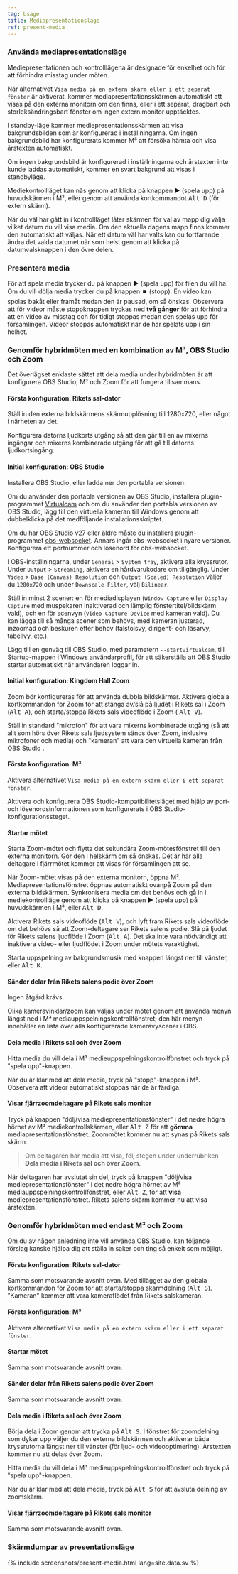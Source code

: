 ```yaml
---
tag: Usage
title: Mediapresentationsläge
ref: present-media
---
```


### Använda mediapresentationsläge

Mediepresentationen och kontrolllägena är designade för enkelhet och för att förhindra misstag under möten.

När alternativet `Visa media på en extern skärm eller i ett separat fönster` är aktiverat, kommer mediapresentationsskärmen automatiskt att visas på den externa monitorn om den finns, eller i ett separat, dragbart och storleksändringsbart fönster om ingen extern monitor upptäcktes.

I standby-läge kommer mediepresentationsskärmen att visa bakgrundsbilden som är konfigurerad i inställningarna. Om ingen bakgrundsbild har konfigurerats kommer M³ att försöka hämta och visa årstexten automatiskt.

Om ingen bakgrundsbild är konfigurerad i inställningarna och årstexten inte kunde laddas automatiskt, kommer en svart bakgrund att visas i standbyläge.

Mediekontrollläget kan nås genom att klicka på knappen ▶️ (spela upp) på huvudskärmen i M³, eller genom att använda kortkommandot <kbd>Alt D</kbd> (för extern skärm).

När du väl har gått in i kontrollläget låter skärmen för val av mapp dig välja vilket datum du vill visa media. Om den aktuella dagens mapp finns kommer den automatiskt att väljas. När ett datum väl har valts kan du fortfarande ändra det valda datumet när som helst genom att klicka på datumvalsknappen i den övre delen.

### Presentera media

För att spela media trycker du på knappen ▶️ (spela upp) för filen du vill ha. Om du vill dölja media trycker du på knappen ⏹️ (stopp). En video kan spolas bakåt eller framåt medan den är pausad, om så önskas. Observera att för videor måste stoppknappen tryckas ned **två gånger** för att förhindra att en video av misstag och för tidigt stoppas medan den spelas upp för församlingen. Videor stoppas automatiskt när de har spelats upp i sin helhet.

### Genomför hybridmöten med en kombination av M³, OBS Studio och Zoom

Det överlägset enklaste sättet att dela media under hybridmöten är att konfigurera OBS Studio, M³ och Zoom för att fungera tillsammans.

#### Första konfiguration: Rikets sal-dator

Ställ in den externa bildskärmens skärmupplösning till 1280x720, eller något i närheten av det.

Konfigurera datorns ljudkorts utgång så att den går till en av mixerns ingångar och mixerns kombinerade utgång för att gå till datorns ljudkortsingång.

#### Initial konfiguration: OBS Studio

Installera OBS Studio, eller ladda ner den portabla versionen.

Om du använder den portabla versionen av OBS Studio, installera plugin-programmet [Virtualcam](https://obsproject.com/forum/resources/obs-virtualcam.949/) och om du använder den portabla versionen av OBS Studio, lägg till den virtuella kameran till Windows genom att dubbelklicka på det medföljande installationsskriptet.

Om du har OBS Studio v27 eller äldre måste du installera plugin-programmet [obs-websocket](https://github.com/obsproject/obs-websocket). Annars ingår obs-websocket i nyare versioner. Konfigurera ett portnummer och lösenord för obs-websocket.

I OBS-inställningarna, under `General` > `System tray`, aktivera alla kryssrutor. Under `Output` > `Streaming`, aktivera en hårdvarukodare om tillgänglig. Under `Video` > `Base (Canvas) Resolution` och `Output (Scaled) Resolution` väljer du `1280x720` och under `Downscale Filter`, välj `Bilinear`.

Ställ in minst 2 scener: en för mediadisplayen (`Window Capture` eller `Display Capture` med muspekaren inaktiverad och lämplig fönstertitel/bildskärm vald), och en för scenvyn (`Video Capture Device` med kameran vald). Du kan lägga till så många scener som behövs, med kameran justerad, inzoomad och beskuren efter behov (talstolsvy, dirigent- och läsarvy, tabellvy, etc.).

Lägg till en genväg till OBS Studio, med parametern `--startvirtualcam`, till Startup-mappen i Windows användarprofil, för att säkerställa att OBS Studio startar automatiskt när användaren loggar in.

#### Initial konfiguration: Kingdom Hall Zoom

Zoom bör konfigureras för att använda dubbla bildskärmar. Aktivera globala kortkommandon för Zoom för att stänga av/slå på ljudet i Rikets sal i Zoom (<kbd>Alt A</kbd>), och starta/stoppa Rikets sals videoflöde i Zoom ( <kbd>Alt V</kbd>).

Ställ in standard "mikrofon" för att vara mixerns kombinerade utgång (så att allt som hörs över Rikets sals ljudsystem sänds över Zoom, inklusive mikrofoner och media) och "kameran" att vara den virtuella kameran från OBS Studio .

#### Första konfiguration: M³

Aktivera alternativet `Visa media på en extern skärm eller i ett separat fönster`.

Aktivera och konfigurera OBS Studio-kompatibilitetsläget med hjälp av port- och lösenordsinformationen som konfigurerats i OBS Studio-konfigurationssteget.

#### Startar mötet

Starta Zoom-mötet och flytta det sekundära Zoom-mötesfönstret till den externa monitorn. Gör den i helskärm om så önskas. Det är här alla deltagare i fjärrmötet kommer att visas för församlingen att se.

När Zoom-mötet visas på den externa monitorn, öppna M³. Mediapresentationsfönstret öppnas automatiskt ovanpå Zoom på den externa bildskärmen. Synkronisera media om det behövs och gå in i mediekontrollläge genom att klicka på knappen ▶️ (spela upp) på huvudskärmen i M³, eller <kbd>Alt D</kbd>.

Aktivera Rikets sals videoflöde (<kbd>Alt V</kbd>), och lyft fram Rikets sals videoflöde om det behövs så att Zoom-deltagare ser Rikets salens podie. Slå på ljudet för Rikets salens ljudflöde i Zoom (<kbd>Alt A</kbd>). Det ska inte vara nödvändigt att inaktivera video- eller ljudflödet i Zoom under mötets varaktighet.

Starta uppspelning av bakgrundsmusik med knappen längst ner till vänster, eller <kbd>Alt K</kbd>.

#### Sänder delar från Rikets salens podie över Zoom

Ingen åtgärd krävs.

Olika kameravinklar/zoom kan väljas under mötet genom att använda menyn längst ned i M³ mediauppspelningskontrollfönstret; den här menyn innehåller en lista över alla konfigurerade kameravyscener i OBS.

#### Dela media i Rikets sal och över Zoom

Hitta media du vill dela i M³ medieuppspelningskontrollfönstret och tryck på "spela upp"-knappen.

När du är klar med att dela media, tryck på "stopp"-knappen i M³. Observera att videor automatiskt stoppas när de är färdiga.

#### Visar fjärrzoomdeltagare på Rikets sals monitor

Tryck på knappen "dölj/visa mediepresentationsfönster" i det nedre högra hörnet av M³ mediekontrollskärmen, eller <kbd>Alt Z</kbd> för att **gömma** mediapresentationsfönstret. Zoommötet kommer nu att synas på Rikets sals skärm.

> Om deltagaren har media att visa, följ stegen under underrubriken **Dela media i Rikets sal och över Zoom**.

När deltagaren har avslutat sin del, tryck på knappen "dölj/visa mediepresentationsfönster" i det nedre högra hörnet av M³ mediauppspelningskontrollfönstret, eller <kbd>Alt Z</kbd>, för att **visa** mediepresentationsfönstret. Rikets salens skärm kommer nu att visa årstexten.

### Genomför hybridmöten med endast M³ och Zoom

Om du av någon anledning inte vill använda OBS Studio, kan följande förslag kanske hjälpa dig att ställa in saker och ting så enkelt som möjligt.

#### Första konfiguration: Rikets sal-dator

Samma som motsvarande avsnitt ovan. Med tillägget av den globala kortkommandon för Zoom för att starta/stoppa skärmdelning (<kbd>Alt S</kbd>). "Kameran" kommer att vara kameraflödet från Rikets salskameran.

#### Första konfiguration: M³

Aktivera alternativet `Visa media på en extern skärm eller i ett separat fönster`.

#### Startar mötet

Samma som motsvarande avsnitt ovan.

#### Sänder delar från Rikets salens podie över Zoom

Samma som motsvarande avsnitt ovan.

#### Dela media i Rikets sal och över Zoom

Börja dela i Zoom genom att trycka på <kbd>Alt S</kbd>. I fönstret för zoomdelning som dyker upp väljer du den externa bildskärmen och aktiverar båda kryssrutorna längst ner till vänster (för ljud- och videooptimering). Årstexten kommer nu att delas över Zoom.

Hitta media du vill dela i M³ medieuppspelningskontrollfönstret och tryck på "spela upp"-knappen.

När du är klar med att dela media, tryck på <kbd>Alt S</kbd> för att avsluta delning av zoomskärm.

#### Visar fjärrzoomdeltagare på Rikets sals monitor

Samma som motsvarande avsnitt ovan.

### Skärmdumpar av presentationsläge

{% include screenshots/present-media.html lang=site.data.sv %}
